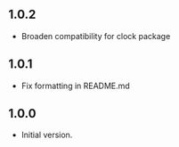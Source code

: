 ## 1.0.2

- Broaden compatibility for clock package

## 1.0.1

- Fix formatting in README.md

## 1.0.0

- Initial version.
